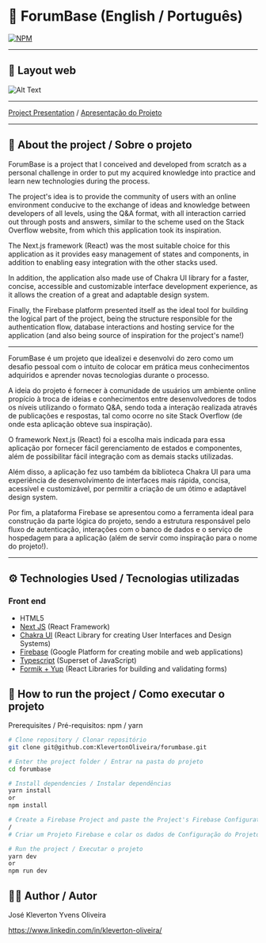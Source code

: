 # :speech_balloon: ForumBase (English / Português)
[![NPM](https://img.shields.io/npm/l/react)](https://github.com/KlevertonOliveira/forumbase/blob/main/LICENSE)

---

## :art: Layout web
![Alt Text](project-preview/ip-address-tracker.gif)


---

[Project Presentation](https://forumbase-96f40.web.app/) /
[Apresentação do Projeto](https://forumbase-96f40.web.app/)

---

## :mag_right: About the project / Sobre o projeto

ForumBase is a project that I conceived and developed from scratch as a personal challenge in order to put my acquired knowledge into practice and learn new technologies during the process.

The project's idea is to provide the community of users with an online environment conducive to the exchange of ideas and knowledge between developers of all levels, using the Q&A format, with all interaction carried out through posts and answers, similar to the scheme used on the Stack Overflow website, from which this application took its inspiration.

The Next.js framework (React) was the most suitable choice for this application as it provides easy management of states and components, in addition to enabling easy integration with the other stacks used.

In addition, the application also made use of Chakra UI library for a faster, concise, accessible and customizable interface development experience, as it allows the creation of a great and adaptable design system.

Finally, the Firebase platform presented itself as the ideal tool for building the logical part of the project, being the structure responsible for the authentication flow, database interactions and hosting service for the application (and also being source of inspiration for the project's name!)

---

ForumBase é um projeto que idealizei e desenvolvi do zero como um desafio pessoal com o intuito de colocar em prática meus conhecimentos adquiridos e aprender novas tecnologias durante o processo.

A ideia do projeto é fornecer à comunidade de usuários um ambiente online propício à troca de ideias e conhecimentos entre desenvolvedores de todos os níveis utilizando o formato Q&A, sendo toda a interação realizada através de publicações e respostas, tal como ocorre no site Stack Overflow (de onde esta aplicação obteve sua inspiração).

O framework Next.js (React) foi a escolha mais indicada para essa aplicação por fornecer fácil gerenciamento de estados e componentes, além de possibilitar fácil integração com as demais stacks utilizadas.

Além disso, a aplicação fez uso também da biblioteca Chakra UI para uma experiência de desenvolvimento de interfaces mais rápida, concisa, acessível e customizável, por permitir a criação de um ótimo e adaptável design system.

Por fim, a plataforma Firebase se apresentou como a ferramenta ideal para construção da parte lógica do projeto, sendo a estrutura responsável pelo fluxo de autenticação, interações com o banco de dados e o serviço de hospedagem para a aplicação (além de servir como inspiração para o nome do projeto!).

---

## :gear: Technologies Used / Tecnologias utilizadas

### Front end
- HTML5
- [Next JS](https://nextjs.org/) (React Framework)
- [Chakra UI](https://chakra-ui.com/) (React Library for creating User Interfaces and Design Systems)
- [Firebase](https://firebase.google.com/) (Google Platform for creating mobile and web applications)
- [Typescript](https://www.typescriptlang.org/) (Superset of JavaScript)
- [Formik + Yup](https://formik.org/) (React Libraries for building and validating forms)

## :file_folder: How to run the project / Como executar o projeto

Prerequisites / Pré-requisitos: npm / yarn

```bash
# Clone repository / Clonar repositório
git clone git@github.com:KlevertonOliveira/forumbase.git

# Enter the project folder / Entrar na pasta do projeto
cd forumbase

# Install dependencies / Instalar dependências
yarn install 
or 
npm install

# Create a Firebase Project and paste the Project's Firebase Configuration data at .env.local file, following the .env.example file model 
/ 
# Criar um Projeto Firebase e colar os dados de Configuração do Projeto Firebase no arquivo .env.local, seguindo o modelo do arquivo .env.example

# Run the project / Executar o projeto
yarn dev
or
npm run dev
```

## :raising_hand_man: Author / Autor

José Kleverton Yvens Oliveira

https://www.linkedin.com/in/kleverton-oliveira/
